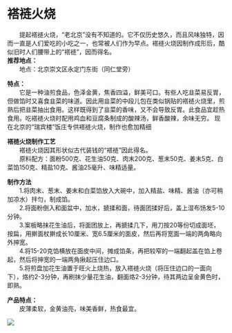 # 褡裢火烧  
  
&emsp;&emsp;提起褡裢火烧，“老北京”没有不知道的。它不仅历史悠久，而且风味独特，因而一直是人们爱吃的小吃之一，也常被人们作为早点。褡裢火烧因制作成形后，酷似旧时人们腰带上的“褡裢”，因而得名。  
**推荐地点：**  
&emsp;&emsp;地点：北京崇文区永定门东街（同仁堂旁）  

**特点：**  
&emsp;&emsp;它是一种油煎食品，色泽金黄，焦香四溢，鲜美可口。有些人吃韭菜易反胃，但做馅时又喜食韭菜的味道。因此用韭菜的中段儿包在类似锅贴的褡裢火烧里，煎熟后把韭菜抽出食用。这样既得到了韭菜的香味，又不会导致反胃。此食品宜趁热食用。吃褡裢火烧时配用鸡血和豆腐条制成的酸辣汤，鲜香酸辣，余味无穷。  现在北京的“瑞宾楼”饭庄专供褡裢火烧，制作也愈加精细  
  
**褡裢火烧制作工艺**  
&emsp;&emsp;褡裢火烧因其形状似古代装钱的“褡裢”因此得名。  
&emsp;&emsp;原料配方：面粉500克、花生油50克、肉末200克、葱末50克、姜末5克、白菜馅150克、精盐10克、酱油25毫升、味精适量。  

**制作方法**  
&emsp;&emsp;1.将肉末、葱末、姜末和白菜馅放入大碗中，加入精盐、味精、酱油（亦可稍加凉水）拌匀，制成馅。  
&emsp;&emsp;2.将面粉倒入和面盆中，加水，搋揉和面，待面团揉好后，盖上湿布饧发5-10分钟。  
&emsp;&emsp;3.案板略抹花生油后，将面团放上，再搋揉几下，用刀按20等份切成面坯，按扁，用擀面杖擀成长10厘米、宽6.5厘米的面皮，然后再将宽面一端的两角略向外抻宽。  
&emsp;&emsp;4.将15-20克馅横放在面皮中间，摊成馅条，再把较窄的一端翻起盖在馅上卷起，然后将抻宽的一端两角揪起压住边口。  
&emsp;&emsp;5.将煎盘加花生油置于旺火上烧热，放入褡裢火烧（将压住边口的一面向下），烙约2-3分钟，再刷抹少量花生油，翻面烙2-3分钟，待其两边呈金黄色时，即熟。  
  
**产品特点：**  
&emsp;&emsp;皮薄柔软，金黄油亮，味美香鲜，热食最宜。  
  
![](https://raw.gitmirror.com/szqq0512/Pic/main/img/202201211933878.png)  